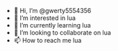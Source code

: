 - 👋 Hi, I’m @gwerty5554356
- 👀 I’m interested in lua
- 🌱 I’m currently learning lua
- 💞️ I’m looking to collaborate on lua
- 📫 How to reach me lua
